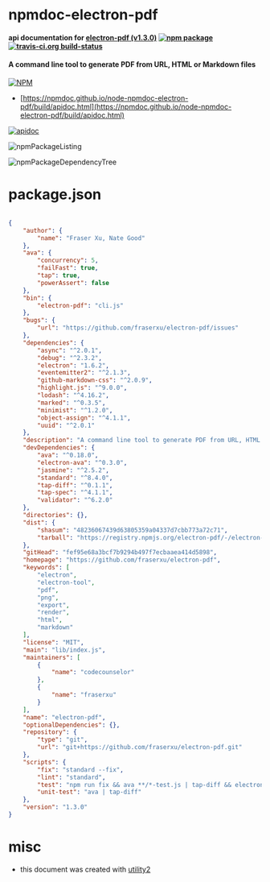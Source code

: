 # npmdoc-electron-pdf

#### api documentation for  [electron-pdf (v1.3.0)](https://github.com/fraserxu/electron-pdf)  [![npm package](https://img.shields.io/npm/v/npmdoc-electron-pdf.svg?style=flat-square)](https://www.npmjs.org/package/npmdoc-electron-pdf) [![travis-ci.org build-status](https://api.travis-ci.org/npmdoc/node-npmdoc-electron-pdf.svg)](https://travis-ci.org/npmdoc/node-npmdoc-electron-pdf)

#### A command line tool to generate PDF from URL, HTML or Markdown files

[![NPM](https://nodei.co/npm/electron-pdf.png?downloads=true&downloadRank=true&stars=true)](https://www.npmjs.com/package/electron-pdf)

- [https://npmdoc.github.io/node-npmdoc-electron-pdf/build/apidoc.html](https://npmdoc.github.io/node-npmdoc-electron-pdf/build/apidoc.html)

[![apidoc](https://npmdoc.github.io/node-npmdoc-electron-pdf/build/screenCapture.buildCi.browser.%252Ftmp%252Fbuild%252Fapidoc.html.png)](https://npmdoc.github.io/node-npmdoc-electron-pdf/build/apidoc.html)

![npmPackageListing](https://npmdoc.github.io/node-npmdoc-electron-pdf/build/screenCapture.npmPackageListing.svg)

![npmPackageDependencyTree](https://npmdoc.github.io/node-npmdoc-electron-pdf/build/screenCapture.npmPackageDependencyTree.svg)



# package.json

```json

{
    "author": {
        "name": "Fraser Xu, Nate Good"
    },
    "ava": {
        "concurrency": 5,
        "failFast": true,
        "tap": true,
        "powerAssert": false
    },
    "bin": {
        "electron-pdf": "cli.js"
    },
    "bugs": {
        "url": "https://github.com/fraserxu/electron-pdf/issues"
    },
    "dependencies": {
        "async": "^2.0.1",
        "debug": "^2.3.2",
        "electron": "1.6.2",
        "eventemitter2": "^2.1.3",
        "github-markdown-css": "^2.0.9",
        "highlight.js": "^9.0.0",
        "lodash": "^4.16.2",
        "marked": "^0.3.5",
        "minimist": "^1.2.0",
        "object-assign": "^4.1.1",
        "uuid": "^2.0.1"
    },
    "description": "A command line tool to generate PDF from URL, HTML or Markdown files",
    "devDependencies": {
        "ava": "^0.18.0",
        "electron-ava": "^0.3.0",
        "jasmine": "^2.5.2",
        "standard": "^8.4.0",
        "tap-diff": "^0.1.1",
        "tap-spec": "^4.1.1",
        "validator": "^6.2.0"
    },
    "directories": {},
    "dist": {
        "shasum": "48236067439d63805359a04337d7cbb773a72c71",
        "tarball": "https://registry.npmjs.org/electron-pdf/-/electron-pdf-1.3.0.tgz"
    },
    "gitHead": "fef95e68a3bcf7b9294b497f7ecbaaea414d5898",
    "homepage": "https://github.com/fraserxu/electron-pdf",
    "keywords": [
        "electron",
        "electron-tool",
        "pdf",
        "png",
        "export",
        "render",
        "html",
        "markdown"
    ],
    "license": "MIT",
    "main": "lib/index.js",
    "maintainers": [
        {
            "name": "codecounselor"
        },
        {
            "name": "fraserxu"
        }
    ],
    "name": "electron-pdf",
    "optionalDependencies": {},
    "repository": {
        "type": "git",
        "url": "git+https://github.com/fraserxu/electron-pdf.git"
    },
    "scripts": {
        "fix": "standard --fix",
        "lint": "standard",
        "test": "npm run fix && ava **/*-test.js | tap-diff && electron-ava --tap **/*-test-it.js | tap-diff",
        "unit-test": "ava | tap-diff"
    },
    "version": "1.3.0"
}
```



# misc
- this document was created with [utility2](https://github.com/kaizhu256/node-utility2)
